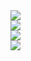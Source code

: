 <a href="https://github.com/titswort">
    <img align="center" src="https://github-readme-stats.vercel.app/api?username=titswort&count_private=true&show_icons=true&theme=midnight-purple" />
</a>
<br>
<a href="https://github.com/titswort/know-its-off">
    <img align="center" src="https://github-readme-stats.vercel.app/api/pin/?username=titswort&repo=know-its-off&show_icons=true&theme=midnight-purple" />
</a>
<br>
<a href="https://github.com/titswort/zombie-animator">
    <img align="center" src="https://github-readme-stats.vercel.app/api/pin/?username=titswort&repo=zombie-animator&show_icons=true&theme=midnight-purple" />
</a>
<br>
<a href="https://github.com/titswort">
    <img align="center" src="https://github-readme-stats.vercel.app/api/top-langs/?username=titswort&theme=midnight-purple&count_private=true" />
</a>
